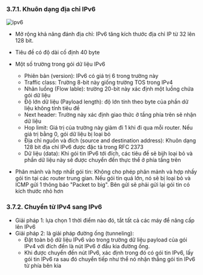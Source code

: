 ### 3.7.1. Khuôn dạng địa chỉ IPv6
![ipv6](https://f36-zpg.zdn.vn/7003886199326407010/8b1d427f888543db1a94.jpg)

- Mở rộng khả năng đánh địa chỉ: IPv6 tăng kích thước địa chỉ IP từ 32 lên 128 bit.
- Tiêu đề có độ dài cố định 40 byte
- Một số trường trong gói dữ liệu IPv6
  - Phiên bản (version): IPv6 có giá trị 6 trong trường này
  - Traffic class: Trường 8-bit này giống trường TOS trong IPv4
  - Nhãn luồng (Flow lable): trường 20-bit này xác định một luồng chứa gói dữ liệu
  - Độ lớn dữ liệu (Payload length): độ lớn tính theo byte của phần dữ liệu không tính tiêu đề
  - Next header: Trường này xác định giao thức ở tầng phía trên sẽ nhận dữ liệu
  - Hop limit: Giá trị của trường này giảm đi 1 khi đi qua mỗi router. Nếu giá trị bằng 0, gói dữ liệu bị loại bỏ
  - Địa chỉ nguồn và đích (source and destination address): Khuôn dạng 128 bit địa chỉ IPv6 được đặc tả trong RFC 2373
  - Dữ liệu (data): Khi gói tin IPv6 tới đích, các tiêu đề sẽ bijh loại bỏ và phần dữ liệu này sẽ được chuyển đến thực thể ở phía tầng trên

- Phân mảnh và hợp nhất gói tin: Không cho phép phân mảnh và hợp nhấy gói tin tại các router trung gian. Nếu gói tin quá lớn, nó sẽ bị loại bỏ và ICMP gửi 1 thông báo "Packet to big". Bên gửi sẽ phải gửi lại gói tin có kích thước nhỏ hơn

### 3.7.2. Chuyển từ IPv4 sang IPv6
- Giải pháp 1: lựa chọn 1 thời điểm nào đó, tắt tất cả các máy để nâng cấp lên IPv6
- Giải pháp 2: là giải pháp đường ống (tunneling): 
  - Đặt toàn bộ dữ liệu IPv6 vào trong trường dữ liệu payload của gói IPv4 với đích đến là nút IPv6 ở đầu kia đường ống.
  - Khi được chuyển đến nút IPv6, xác định trong đó có gói tin IPv6, lấy gói tin IPv6 ra sau đó chuyển tiếp như thể nó nhận thẳng gói tin IPv6 từ phía bên kia
  